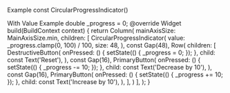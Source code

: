 Example
const CircularProgressIndicator()

With Value Example
double \_progress = 0;
@override
Widget build(BuildContext context) {
return Column(
mainAxisSize: MainAxisSize.min,
children: [
CircularProgressIndicator(
value: \_progress.clamp(0, 100) / 100,
size: 48,
),
const Gap(48),
Row(
children: [
DestructiveButton(
onPressed: () {
setState(() {
_progress = 0;
});
},
child: const Text('Reset'),
),
const Gap(16),
PrimaryButton(
onPressed: () {
setState(() {
_progress -= 10;
});
},
child: const Text('Decrease by 10'),
),
const Gap(16),
PrimaryButton(
onPressed: () {
setState(() {
_progress += 10;
});
},
child: const Text('Increase by 10'),
),
],
)
],
);
}
